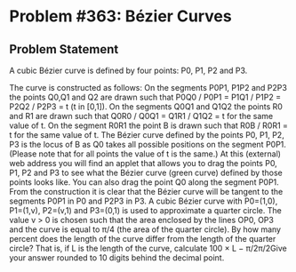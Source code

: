 # Problem #363: Bézier Curves 

## Problem Statement 

A cubic Bézier curve is defined by four points: P0, P1, P2 and P3.

The curve is constructed as follows:
On the segments P0P1, P1P2 and P2P3 the points Q0,Q1 and Q2 are drawn such that
P0Q0 / P0P1 = P1Q1 / P1P2 = P2Q2 / P2P3 = t (t in [0,1]).
On the segments Q0Q1 and Q1Q2 the points R0 and R1 are drawn such that
Q0R0  / Q0Q1 = Q1R1 / Q1Q2 = t for the same value of t.
On the segment R0R1 the point B is drawn such that R0B / R0R1 = t for the same value of t.
The Bézier curve defined by the points P0, P1, P2, P3 is the locus of B as Q0 takes all possible positions on the segment P0P1.
(Please note that for all points the value of t is the same.)
At this (external) web address you will find an applet that allows you to drag the points P0, P1, P2 and P3 to see what the Bézier curve (green curve) defined by those points looks like. You can also drag the point Q0 along the segment P0P1.
From the construction it is clear that the Bézier curve will be tangent to the segments P0P1 in P0 and P2P3 in P3.
A cubic Bézier curve with P0=(1,0), P1=(1,v), P2=(v,1) and P3=(0,1) is used to approximate a quarter circle.
The value v > 0 is chosen such that the area enclosed by the lines OP0, OP3 and the curve is equal to π/4 (the area of the quarter circle).
By how many percent does the length of the curve differ from the length of the quarter circle?
That is, if L is the length of the curve, calculate  100 × L − π/2π/2Give your answer rounded to 10 digits behind the decimal point.

